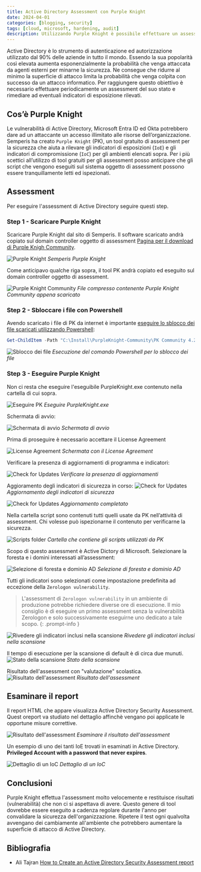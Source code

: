```yaml
---
title: Active Directory Assessment con Purple Knight
date: 2024-04-01
categories: [blogging, security]
tags: [cloud, microsoft, hardening, audit]
description: Utilizzando Purple Knight è possibile effettuare un assessment di sicurezza di Active Directory con lo scopo di ridurre gli indicatori di espostizione (IeE) e gli indicatori di compromissione (IoC) 
---
```


Active Directory è lo strumento di autenticazione ed autorizzazione utilizzato dal 90% delle aziende in tutto il mondo. Essendo la sua popolarità così elevata aumenta esponenzialmente la probabilità che venga attaccata da agenti esterni per minarne la sicurezza. Ne consegue che ridurre al minimo la superficie di attacco limita la probabilità che venga colpita con successo da un attacco informatico. Per raggiungere questo obiettivo è necessario effettuare periodicamente un assessment del suo stato e rimediare ad eventuali indicatori di esposizione rilevati.

## Cos’è Purple Knight
Le vulnerabilità di Active Directory, Microsoft Entra ID ed Okta potrebbero dare ad un attaccante un accesso illimitato alle risorse dell’organizzazione. 
Semperis ha creato `Purple Knight` (PK), un tool gratuito di assessment per la sicurezza che aiuta a rilevare gli indicatori di esposizioni (`IoE`) e gli indicatori di compromissione (`IoC`) per gli ambienti elencati sopra.
Per i più scettici all’utilizzo di tool gratuiti per gli assessment posso anticipare che gli script che vengono eseguiti sul sistema oggetto di assessment possono essere tranquillamente letti ed ispezionati.

## Assessment
Per eseguire l'assessment di Active Directory seguire questi step.

### Step 1 - Scaricare Purple Knight
Scaricare Purple Knight dal sito di Semperis. Il software scaricato andrà copiato sul domain controller oggetto di assessment [Pagina per il download di Purple Knigh Community](https://www.semperis.com/purple-knight/resources/).

![Purple Knight](/assets/2024-04-01/Immagine1.png)
_Semperis Purple Knight_

Come anticipavo qualche riga sopra, il tool PK andrà copiato ed eseguito sul domain controller oggetto di assessment.

![Purple Knight Community](/assets/2024-04-01/Immagine2.png)
_File compresso contenente Purple Knight Community appena scaricato_

### Step 2 - Sbloccare i file con Powershell
Avendo scaricato i file di PK da internet è importante [eseguire lo sblocco dei file scaricati utilizzando Powershell](https://learn.microsoft.com/en-us/powershell/module/microsoft.powershell.utility/unblock-file?view=powershell-7.4):

```powershell
Get-ChildItem -Path "C:\Install\PurpleKnight-Community\PK Community 4.2" -Recurse | Unblock-File
```

![Sblocco dei file](/assets/2024-04-01/Immagine3.png)
_Esecuzione del comando Powershell per lo sblocco dei file_

### Step 3 - Eseguire Purple Knight

Non ci resta che eseguire l'eseguibile PurpleKnight.exe contenuto nella cartella di cui sopra.

![Eseguire PK](/assets/2024-04-01/Immagine4.png)
_Eseguire PurpleKnight.exe_

Schermata di avvio:

![Schermata di avvio](/assets/2024-04-01/Immagine5.png)
_Schermata di avvio_

Prima di proseguire è necessario accettare il License Agreement

![License Agreement](/assets/2024-04-01/Immagine6.png)
_Schermata con il License Agreement_

Verificare la presenza di aggiornamenti di programma e indicatori:

![Check for Updates](/assets/2024-04-01/Immagine7.png)
_Verificare la presenza di aggiornamenti_

Aggioramento degli indicatori di sicurezza in corso:
![Check for Updates](/assets/2024-04-01/Immagine8.png)
_Aggiornamento degli indicatori di sicurezza_

![Check for Updates](/assets/2024-04-01/Immagine9.png)
_Aggiornamento completato_

Nella cartella script sono contenuti tutti quelli usate da PK nell’attività di assessment. Chi volesse può ispezionarne il contenuto per verificarne la sicurezza.

![Scripts folder](/assets/2024-04-01/Immagine10.png)
_Cartella che contiene gli scripts utilizzati da PK_

Scopo di questo assessment è Active Dictory di Microsoft. Selezionare la foresta e i domini interessati all’assessment:

![Selezione di foresta e dominio AD](/assets/2024-04-01/Immagine11.png)
_Selezione di foresta e dominio AD_

Tutti gli indicatori sono selezionati come impostazione predefinita ad eccezione della `Zerologon vulnerability`. 
> L'assessment di `Zerologon vulnerability` in un ambiente di produzione potrebbe richiedere diverse ore di esecuzione. Il mio consiglio è di eseguire un primo assessment senza la vulnerabilità Zerologon e solo successivamente eseguirne uno dedicato a tale scopo.
{: .prompt-info }

![Rivedere gli indicatori inclusi nella scansione](/assets/2024-04-01/Immagine12.png)
_Rivedere gli indicatori inclusi nella scansione_

Il tempo di esecuzione per la scansione di default è di circa due munuti.
![Stato della scansione](/assets/2024-04-01/Immagine13.png)
_Stato della scansione_

Risultato dell'assessment con "valutazione" scolastica.
![Risultato dell'assessment](/assets/2024-04-01/Immagine14.png)
_Risultato dell'assessment_

## Esaminare il report
Il report HTML che appare visualizza Active Directory Security Assessment. Quest oreport va studiato nel dettaglio affinchè vengano poi applicate le opportune misure correttive.

![Risultato dell'assessment](/assets/2024-04-01/Immagine15.png)
_Esaminare il risultato dell'assessment_

Un esempio di uno dei tanti IoE trovati in esaminati in Active Directory. <strong>Privileged Account with a password that never expires</strong>.

![Dettaglio di un IoC](/assets/2024-04-01/Immagine16.png)
_Dettaglio di un IoC_

## Conclusioni
Purple Knight effettua l'assessment molto velocemente e restituisce risultati (vulnerabilità) che non ci si aspettava di avere. Questo genere di tool dovrebbe essere eseguito a cadenza regolare durante l'anno per convalidare la sicurezza dell'organizzazione. Ripetere il test ogni qualvolta avvengano dei cambiamente all'ambiente che potrebbero aumentare la superficie di attacco di Active Directory.

## Bibliografia
- Ali Tajran [How to Create an Active Directory Security Assessment report](https://www.alitajran.com/active-directory-security-assessment/)



